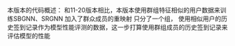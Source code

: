 本版本的代码概述：
和11-20版本相比，本版本使用群组特征相似的用户数据来训练SBGNN、SRGNN
加入了群众成员的重映射
只分了一个组，
使用相似用户的历史签到记录作为模型性能评测的数据，这一步打算使用群组成员的历史签到记录来评估模型的性能

